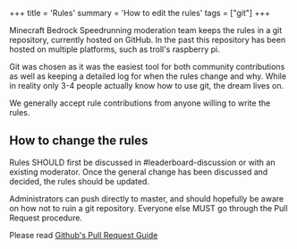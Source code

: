 +++
title = 'Rules'
summary = 'How to edit the rules'
tags = ["git"]
+++

Minecraft Bedrock Speedrunning moderation team keeps the rules in a git
repository, currently hosted on GitHub. In the past this repository has
been hosted on multiple platforms, such as troll's raspberry pi.

Git was chosen as it was the easiest tool for both community
contributions as well as keeping a detailed log for when the rules
change and why. While in reality only 3-4 people actually know how to
use git, the dream lives on.

We generally accept rule contributions from anyone willing to write the
rules.

How to change the rules
-----------------------

Rules SHOULD first be discussed in #leaderboard-discussion or with an
existing moderator. Once the general change has been discussed and
decided, the rules should be updated.

Administrators can push directly to master, and should hopefully be
aware on how not to ruin a git repository. Everyone else MUST go
through the Pull Request procedure.

Please read [Github's Pull Request
Guide](https://docs.github.com/en/pull-requests/collaborating-with-pull-requests/proposing-changes-to-your-work-with-pull-requests/creating-a-pull-request)
